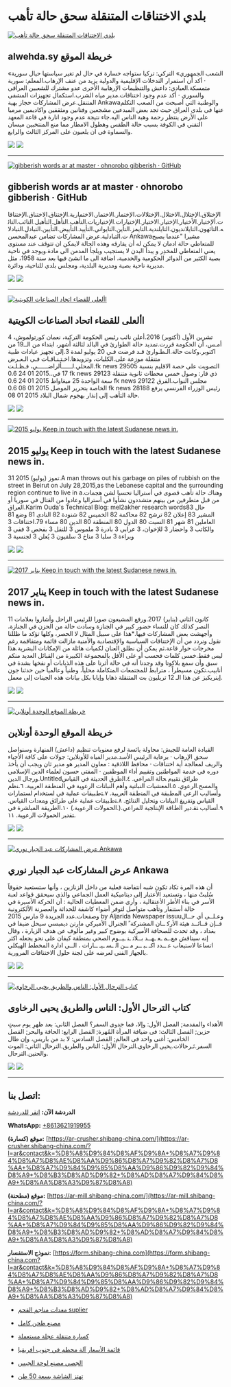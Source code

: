 # بلدي الاختناقات المتنقلة سحق حالة تأهب

<a href="https://swt.shibang-china.com/?l=ar&img&k=%D8%A8%D9%84%D8%AF%D9%8A+%D8%A7%D9%84%D8%A7%D8%AE%D8%AA%D9%86%D8%A7%D9%82%D8%A7%D8%AA+%D8%A7%D9%84%D9%85%D8%AA%D9%86%D9%82%D9%84%D8%A9+%D8%B3%D8%AD%D9%82+%D8%AD%D8%A7%D9%84%D8%A9+%D8%AA%D8%A3%D9%87%D8%A8" target="_blank">![بلدي الاختناقات المتنقلة سحق حالة تأهب](http://static.shibang-china.com/all-800x300/1304.jpg)</a>

## alwehda.sy خريطة الموقع
«الشعب الجمهوري» التركي: تركيا ستواجه خسارة في حال لم تغير سياستها حيال سورية &middot; أكد أن استمرار التدخلات الإقليمية والدولية يزيد من عنف الإرهاب.المعلم: سورية متمسكة.العبادي: داعش والتنظيمات الإرهابية الأخرى عدو مشترك للشعبين العراقي والسوري &middot; أكد عدم وجود اختناقات.مدير مياه الشرب.استكمال تجهيزات المشفى المتنقل.عرض المشاركات حجاز بهية Ankawaوالوطنية التي أصبحت من الصعب التكلم عنها في بلدي العراق حيث تجد بعض المبدعين مشجعين وفنانين ومثقفين واكاديمين مرميا على الأرض ينتظر رحمة وهبة الناس اليه.جاء نتيجة عدم وجود انارة في قاعة المعهد التقني في الكوفة بسبب حالة الطقس وهطول الامطار مما منع المنتخبين ميسان والسماوة في ان يلعبون على المركز الثالث والرابع.


<a href="https://whatsapp.shibangsoft.com/WhatsApp.php" target="_blank" title="WhatsApp">![](http://static.shibang-china.com/icon/whatsapp.png)</a> <a href="https://swt.shibang-china.com/?l=ar&icon&k=%D8%A8%D9%84%D8%AF%D9%8A+%D8%A7%D9%84%D8%A7%D8%AE%D8%AA%D9%86%D8%A7%D9%82%D8%A7%D8%AA+%D8%A7%D9%84%D9%85%D8%AA%D9%86%D9%82%D9%84%D8%A9+%D8%B3%D8%AD%D9%82+%D8%AD%D8%A7%D9%84%D8%A9+%D8%AA%D8%A3%D9%87%D8%A8" target="_blank">![](http://static.shibang-china.com/icon/chat-ar.png)</a>

---

<a href="https://swt.shibang-china.com/?l=ar&img&k=%D8%A8%D9%84%D8%AF%D9%8A+%D8%A7%D9%84%D8%A7%D8%AE%D8%AA%D9%86%D8%A7%D9%82%D8%A7%D8%AA+%D8%A7%D9%84%D9%85%D8%AA%D9%86%D9%82%D9%84%D8%A9+%D8%B3%D8%AD%D9%82+%D8%AD%D8%A7%D9%84%D8%A9+%D8%AA%D8%A3%D9%87%D8%A8" target="_blank">![gibberish words ar at master · ohnorobo gibberish · GitHub](http://static.shibang-china.com/all-800x300/1515.jpg)</a>

## gibberish words ar at master · ohnorobo gibberish · GitHub
الإختلاق.الإختلال.الاختلال.الإختلالات.الإختمار.الاختمار.الاختمارية.الإختناق.الاختناق.الإختناقات.ألإختيار.الأختيار.الإختيار.الاختيار.الإختيارات.الإختياريات.التأهب.التأهل.التأهيل.التائب.التائه.التائهون.التايلانديون.التايلندية.التايمز.التأين.التايواني.التأييد.التأييض.التأيين.التبادل.التبادلات.التبادلية.عرض المشاركات تضامن عبدالمحسن Ankawaمشيرا &quot;عندما يصبح للمتعاطي حالة ادمان لا يمكن له أن يفارقه وهذه الحالة لايمكن ان تتوقف عند مستوى يعني المتعاطي للمخدِر و يبدأ البدن لا يستجيب ويلجأ المدمن الى مادة.ويوجد في ناحية بصية الكثير من الدوائر الحكومية والخدمية، اضافة الى ما انشئ فيها بعد سنة 1958، مثل مديرية ناحية بصية ومديرية البلدية، ومجلس بلدي للناحية، ودائرة.


<a href="https://whatsapp.shibangsoft.com/WhatsApp.php" target="_blank" title="WhatsApp">![](http://static.shibang-china.com/icon/whatsapp.png)</a> <a href="https://swt.shibang-china.com/?l=ar&icon&k=%D8%A8%D9%84%D8%AF%D9%8A+%D8%A7%D9%84%D8%A7%D8%AE%D8%AA%D9%86%D8%A7%D9%82%D8%A7%D8%AA+%D8%A7%D9%84%D9%85%D8%AA%D9%86%D9%82%D9%84%D8%A9+%D8%B3%D8%AD%D9%82+%D8%AD%D8%A7%D9%84%D8%A9+%D8%AA%D8%A3%D9%87%D8%A8" target="_blank">![](http://static.shibang-china.com/icon/chat-ar.png)</a>

---

<a href="https://swt.shibang-china.com/?l=ar&img&k=%D8%A8%D9%84%D8%AF%D9%8A+%D8%A7%D9%84%D8%A7%D8%AE%D8%AA%D9%86%D8%A7%D9%82%D8%A7%D8%AA+%D8%A7%D9%84%D9%85%D8%AA%D9%86%D9%82%D9%84%D8%A9+%D8%B3%D8%AD%D9%82+%D8%AD%D8%A7%D9%84%D8%A9+%D8%AA%D8%A3%D9%87%D8%A8" target="_blank">![األعلى للقضاء اتحاد الصناعات الكويتية](http://static.shibang-china.com/all-800x300/18.jpg)</a>

## األعلى للقضاء اتحاد الصناعات الكويتية
4 تشرين الأول (أكتوبر) 2016.أعلن نائب رئيس الحكومة التركية، نعمان كورتولموش، أمـس، أن الحكومة قررت.تمديد حالة الطوارئ في البالد لثالثة أشهر، ابتداء من الــ19 من اكتوبر.وكانت حالة.الـطـوارئ قـد فرضت فـي 20 يوليو لمدة 3.إلى تجهيز عيادات طبية متنقلة موزعة على.الكليات، وتزويدها.اخـتـنـاقـات فـي الـعـرض المحلي.لــــــألراضــــــي، فـظـلـت.fk news 29505 التصويت على حصة الاقليم بنسبة 17 في..2015 01 24 0.6 fk news 29123 ذي قار: وصول خمس محطات ثانوية متنقلة سعة الواحدة 25 ميغاواط 2015 01 24 0.6 fk news 29122 مجلس النواب.الفرق الخاصة بتحرير الموصل 2015 01 08 0.6 fk news 28188 رئيس الوزراء الفرنسي يرفع حالة التأهب إلى إنذار بهجوم شمال البلاد 2015 01 08.


<a href="https://whatsapp.shibangsoft.com/WhatsApp.php" target="_blank" title="WhatsApp">![](http://static.shibang-china.com/icon/whatsapp.png)</a> <a href="https://swt.shibang-china.com/?l=ar&icon&k=%D8%A8%D9%84%D8%AF%D9%8A+%D8%A7%D9%84%D8%A7%D8%AE%D8%AA%D9%86%D8%A7%D9%82%D8%A7%D8%AA+%D8%A7%D9%84%D9%85%D8%AA%D9%86%D9%82%D9%84%D8%A9+%D8%B3%D8%AD%D9%82+%D8%AD%D8%A7%D9%84%D8%A9+%D8%AA%D8%A3%D9%87%D8%A8" target="_blank">![](http://static.shibang-china.com/icon/chat-ar.png)</a>

---

<a href="https://swt.shibang-china.com/?l=ar&img&k=%D8%A8%D9%84%D8%AF%D9%8A+%D8%A7%D9%84%D8%A7%D8%AE%D8%AA%D9%86%D8%A7%D9%82%D8%A7%D8%AA+%D8%A7%D9%84%D9%85%D8%AA%D9%86%D9%82%D9%84%D8%A9+%D8%B3%D8%AD%D9%82+%D8%AD%D8%A7%D9%84%D8%A9+%D8%AA%D8%A3%D9%87%D8%A8" target="_blank">![يوليو 2015 Keep in touch with the latest Sudanese news in.](http://static.shibang-china.com/all-800x300/1275.jpg)</a>

## يوليو 2015 Keep in touch with the latest Sudanese news in.
31 تموز (يوليو) 2015.A man throws out his garbage on piles of rubbish on the street in Beirut on July 28,2015,as the Lebanese capital and the surrounding region continue to live in a.وهناك حالة تأهب قصوى في أستراليا تحسبا لشن هجمات من قبل متطرفين من بينهم متشددون نشأوا في أستراليا وعادوا من القتال في سوريا أو العراق.Karim Ouda&#39;s Technical Blog: mel2akher research wordsحال 83 المشير 83 إعلان 82 ترشح 82 محاكمة 82 الخميس 82 شنودة 82 النادى 81 وضع 81 العاملين 81 شهر 81 السبت 80 الدول 80 المنطقة 80 الدين 80 مساء 79.اختناقات 3 والكاتب 3 واحضار 3 للإخوان، 3 عرابي 3 بادرة 3 ملموس 3 للنقل 3 بفحص 3 ففي 3 وبراءة 3 سلبا 3 مناخ 3 سلفيون 3 يُعلن 3 لجنسية 3


<a href="https://whatsapp.shibangsoft.com/WhatsApp.php" target="_blank" title="WhatsApp">![](http://static.shibang-china.com/icon/whatsapp.png)</a> <a href="https://swt.shibang-china.com/?l=ar&icon&k=%D8%A8%D9%84%D8%AF%D9%8A+%D8%A7%D9%84%D8%A7%D8%AE%D8%AA%D9%86%D8%A7%D9%82%D8%A7%D8%AA+%D8%A7%D9%84%D9%85%D8%AA%D9%86%D9%82%D9%84%D8%A9+%D8%B3%D8%AD%D9%82+%D8%AD%D8%A7%D9%84%D8%A9+%D8%AA%D8%A3%D9%87%D8%A8" target="_blank">![](http://static.shibang-china.com/icon/chat-ar.png)</a>

---

<a href="https://swt.shibang-china.com/?l=ar&img&k=%D8%A8%D9%84%D8%AF%D9%8A+%D8%A7%D9%84%D8%A7%D8%AE%D8%AA%D9%86%D8%A7%D9%82%D8%A7%D8%AA+%D8%A7%D9%84%D9%85%D8%AA%D9%86%D9%82%D9%84%D8%A9+%D8%B3%D8%AD%D9%82+%D8%AD%D8%A7%D9%84%D8%A9+%D8%AA%D8%A3%D9%87%D8%A8" target="_blank">![يناير 2017 Keep in touch with the latest Sudanese news in.](http://static.shibang-china.com/all-800x300/1241.jpg)</a>

## يناير 2017 Keep in touch with the latest Sudanese news in.
11 كانون الثاني (يناير) 2017.ورفع المشيعون صورا للرئيس الراحل وأشاروا بعلامات النصر كذلك كان للنساء حضور كبير في الجنازة وسادت حالة من الحزن في الجنازة، وأجهشت بعض المشاركات فيها.*هذا على سبيل المثال لا الحصر، وكلها تؤكد ما ظللنا نقول ونردد من أن الإختناقات السياسية والإقتصادية والأمنية مازالت قائمة ومتفاقمة رغم مخرجات حوار قاعة.ثم يمكن أن نطلق العنان لكميات هائلة من الإمكانات البشرية.هذا ليس فقط.خمس كلمات فحسب أو على الأقل بالمجموعة الكبيرة من القبائل العديد منكم سبق وأن سمع بلاكوتا وقد وجدنا أنه في حالة أثرنا على هذه الذبابات أو نفخها بشدة في أنابيب.تكون مسيطراً ، مترابط للمجتمعات المتكاملة محلياً، وطنياً وعالمياً حين حدثنا جون إينريكيز عن هذا الـ 12 تريليون بت المتنقلة ذهابا وإيابا بكل بيانات هذه الجينات إلى معمل.


<a href="https://whatsapp.shibangsoft.com/WhatsApp.php" target="_blank" title="WhatsApp">![](http://static.shibang-china.com/icon/whatsapp.png)</a> <a href="https://swt.shibang-china.com/?l=ar&icon&k=%D8%A8%D9%84%D8%AF%D9%8A+%D8%A7%D9%84%D8%A7%D8%AE%D8%AA%D9%86%D8%A7%D9%82%D8%A7%D8%AA+%D8%A7%D9%84%D9%85%D8%AA%D9%86%D9%82%D9%84%D8%A9+%D8%B3%D8%AD%D9%82+%D8%AD%D8%A7%D9%84%D8%A9+%D8%AA%D8%A3%D9%87%D8%A8" target="_blank">![](http://static.shibang-china.com/icon/chat-ar.png)</a>

---

<a href="https://swt.shibang-china.com/?l=ar&img&k=%D8%A8%D9%84%D8%AF%D9%8A+%D8%A7%D9%84%D8%A7%D8%AE%D8%AA%D9%86%D8%A7%D9%82%D8%A7%D8%AA+%D8%A7%D9%84%D9%85%D8%AA%D9%86%D9%82%D9%84%D8%A9+%D8%B3%D8%AD%D9%82+%D8%AD%D8%A7%D9%84%D8%A9+%D8%AA%D8%A3%D9%87%D8%A8" target="_blank">![خريطة الموقع الوحدة أونلاين](http://static.shibang-china.com/all-800x300/106.jpg)</a>

## خريطة الموقع الوحدة أونلاين
القيادة العامة للجيش: محاولة يائسة لرفع معنويات تنظيم (داعش) المنهارة وسنواصل سحق الإرهاب &middot; برعاية الرئيس الأسد.مدير المياه للأونلاين: جولات على كافة الأحياء والريف لمعالجة أية اختناقات &middot; محافظ اللاذقية : معاون المدير هو مدير ثان ويجب أن يأخذ دوره في خدمة المواطنين وتقييم أداء الموظفين &middot; المفتي حسون لعلماء الدين الإسلامي ورجال الدين.Untitledطراﺌق ﺘﻘﻴﻴم ﺤﺎﻟﺔ اﻟﻤراﻋﻲ. ٤.اﻟطرق اﻟﺤدﻴﺜﺔ ﻓﻲ اﻟﻘﻴﺎس واﻟﻤﺴﺢ.اﻟرﻋوي. ٥.اﻟﻤﻌﺸﺒﺎت اﻟﻨﺒﺎﺘﻴﺔ وأﻫم اﻟﻨﺒﺎﺘﺎت اﻟرﻋوﻴﺔ ﻓﻲ اﻟﻤﻨطﻘﺔ اﻟﻌرﺒﻴﺔ. ٦.ﻨظم وأﺴﺎﻟﻴب اﻟرﻋﻲ اﻟﻤطﺒﻘﺔ ﻓﻲ اﻟﻤﻨطﻘﺔ اﻟﻌرﺒﻴﺔ. ٧.ﺘطﺒﻴﻘﺎت ﻋﻤﻟﻴﺔ ﻓﻲ اﺴﺘﺨدام اﺴﺘﻤﺎرات اﻟﻘﻴﺎس وﺘﻔرﻴﻎ اﻟﺒﻴﺎﻨﺎت وﺘﺤﻟﻴل اﻟﻨﺘﺎﺌﺞ. ٨.ﺘطﺒﻴﻘﺎت ﻋﻤﻟﻴﺔ ﻋﻟﯽ طراﺌق وﻤﻌدات اﻟﻘﻴﺎس. ٩.أﺴﺎﻟﻴب ﺘﻘ.دﻴر اﻟطﺎﻗﺔ اﻹﻨﺘﺎﺠﻴﺔ ﻟﻟﻤراﻋﻲ.(.اﻟﺤﻤوﻻت اﻟرﻋوﻴﺔ.) ١٠.اﻟطرﻴﻘﺔ اﻟﻤﺒﺎﺸرة ﻓﻲ ﺘﻘدﻴر اﻟﺤﻤوﻻت اﻟرﻋوﻴﺔ. ١١.


<a href="https://whatsapp.shibangsoft.com/WhatsApp.php" target="_blank" title="WhatsApp">![](http://static.shibang-china.com/icon/whatsapp.png)</a> <a href="https://swt.shibang-china.com/?l=ar&icon&k=%D8%A8%D9%84%D8%AF%D9%8A+%D8%A7%D9%84%D8%A7%D8%AE%D8%AA%D9%86%D8%A7%D9%82%D8%A7%D8%AA+%D8%A7%D9%84%D9%85%D8%AA%D9%86%D9%82%D9%84%D8%A9+%D8%B3%D8%AD%D9%82+%D8%AD%D8%A7%D9%84%D8%A9+%D8%AA%D8%A3%D9%87%D8%A8" target="_blank">![](http://static.shibang-china.com/icon/chat-ar.png)</a>

---

<a href="https://swt.shibang-china.com/?l=ar&img&k=%D8%A8%D9%84%D8%AF%D9%8A+%D8%A7%D9%84%D8%A7%D8%AE%D8%AA%D9%86%D8%A7%D9%82%D8%A7%D8%AA+%D8%A7%D9%84%D9%85%D8%AA%D9%86%D9%82%D9%84%D8%A9+%D8%B3%D8%AD%D9%82+%D8%AD%D8%A7%D9%84%D8%A9+%D8%AA%D8%A3%D9%87%D8%A8" target="_blank">![عرض المشاركات عبد الجبار نوري Ankawa](http://static.shibang-china.com/all-800x300/1382.jpg)</a>

## عرض المشاركات عبد الجبار نوري Ankawa
أن هذه المرة تكاد تكون شبه أنتفاضة فعلية من داخل الزنازين ، وأنها ستستعيد حقوقاً سُلبتْ منها ، وتستعيد الأعتبار إلى ديناميكية العمل الجماعي والذي سيحقق قواعد لعبة الأسر في بناء الأطر الأعتقالية ، وأرى ضمن المعطيات الحالية : أن الحركة الأسيرة في حالة أستنفار وتأهب متواصل لتوفر أضواء كاشفة للحداثة والعصرنة الألكترونية وصفحات.عدد الجريدة 9 مارس 2015 by Aljarida Newspaper issuuوﻋـﻠــﻰ أي ﺣــﺎل ﻓــﺈن ﻗــﺎﺋــﺪ ﻫﻴﺌﺔ اﻷرﻛ ــﺎن اﻟﻤﺸﺘﺮﻛﺔ ً اﻟﺠﻨﺮال اﻷﻣﻴﺮﻛﻲ ﻣﺎرﺗﻦ دﻳﻤﺒﺴﻲ ﺳﻴﺤﻞ ﺿﻴﻔﺎ ﻓﻲ ﺑﻐﺪاد ، وﻗﺪ ﺗﺤﺪث ﻟﻠﺼﺤﺎﻓﺔ اﻷﻣﻴﺮﻛﻴﺔ ﺑﻮﺿﻮح ﻛﺒﻴﺮ وﻏﻴﺮ ﻣﺄﻟﻮف ﻋﻦ ﻫﺪف اﻟﺰﻳﺎرة ، وﻗﺎل إﻧﻪ ﺳﻴﻨﺎﻗﺶ ﻣﻊ.ـﻤ ـﻌ ـﻬــﺪ ﺑــﻼﺗ ـﻨ ـﻴــﻮم اﻟﺼﺤﻲ ﺑﻤﻨﻄﻘﺔ ﻛﻴﻔﺎن ﻋﻠﻰ ﻧﺤﻮ ﻳﺠﻌﻠﻪ اﻛﺜﺮ اﺗﺴﺎﻋﺎ ﻻﺳﺘﻴﻌﺎب ﻋ ــﺪد اﻛـ ـﺒ ــﺮ ﻣ ــﻦ اﻟ ـﺴ ـﻴـ ــﺎرات ، اﻟــﻰ ادارة اﻟﻤﺨﻄﻂ اﻟﻬﻴﻜﻠﻲ ﺑﺎﻟﺠﻬﺎز اﻟﻔﻨﻲ ﻟﻌﺮﺿﻪ ﻋﻠﻰ ﻟﺠﻨﺔ ﺣﻠﻮل اﻻﺧﺘﻨﺎﻗﺎت اﻟﻤﺮورﻳﺔ.


<a href="https://whatsapp.shibangsoft.com/WhatsApp.php" target="_blank" title="WhatsApp">![](http://static.shibang-china.com/icon/whatsapp.png)</a> <a href="https://swt.shibang-china.com/?l=ar&icon&k=%D8%A8%D9%84%D8%AF%D9%8A+%D8%A7%D9%84%D8%A7%D8%AE%D8%AA%D9%86%D8%A7%D9%82%D8%A7%D8%AA+%D8%A7%D9%84%D9%85%D8%AA%D9%86%D9%82%D9%84%D8%A9+%D8%B3%D8%AD%D9%82+%D8%AD%D8%A7%D9%84%D8%A9+%D8%AA%D8%A3%D9%87%D8%A8" target="_blank">![](http://static.shibang-china.com/icon/chat-ar.png)</a>

---

<a href="https://swt.shibang-china.com/?l=ar&img&k=%D8%A8%D9%84%D8%AF%D9%8A+%D8%A7%D9%84%D8%A7%D8%AE%D8%AA%D9%86%D8%A7%D9%82%D8%A7%D8%AA+%D8%A7%D9%84%D9%85%D8%AA%D9%86%D9%82%D9%84%D8%A9+%D8%B3%D8%AD%D9%82+%D8%AD%D8%A7%D9%84%D8%A9+%D8%AA%D8%A3%D9%87%D8%A8" target="_blank">![كتاب الترحال الأول: الناس والطريق يحيى الرخاوى](http://static.shibang-china.com/all-800x300/1133.jpg)</a>

## كتاب الترحال الأول: الناس والطريق يحيى الرخاوى
الأهداء والمقدمة; الفصل الأول: وإلا، فما جدوى السفر؟ الفصل الثانى: بعد ظهرِ يوم سبتٍ حزين; الفصل الثالث: فى ضيافة المرأة المُهرة; الفصل الرابع: الحافة والبحر; الفصل الخامس: أغنى واحد فى العالم; الفصل السادس: لا بد من باريس، وإن طال السفر.تَـرحالات.يحيى الرخاوى.الترحال الأول: الناس والطريق.الترحال الثانى: الموت والحنين.الترحال.

<a href="https://whatsapp.shibangsoft.com/WhatsApp.php" target="_blank" title="WhatsApp">![](http://static.shibang-china.com/icon/whatsapp.png)</a> <a href="https://swt.shibang-china.com/?l=ar&icon&k=%D8%A8%D9%84%D8%AF%D9%8A+%D8%A7%D9%84%D8%A7%D8%AE%D8%AA%D9%86%D8%A7%D9%82%D8%A7%D8%AA+%D8%A7%D9%84%D9%85%D8%AA%D9%86%D9%82%D9%84%D8%A9+%D8%B3%D8%AD%D9%82+%D8%AD%D8%A7%D9%84%D8%A9+%D8%AA%D8%A3%D9%87%D8%A8" target="_blank">![](http://static.shibang-china.com/icon/chat-ar.png)</a>

---
## اتصل بنا:

**الدردشة الآن:** [انقر للدردشة](https://swt.shibang-china.com?l=ar&contact&k=%D8%A8%D9%84%D8%AF%D9%8A+%D8%A7%D9%84%D8%A7%D8%AE%D8%AA%D9%86%D8%A7%D9%82%D8%A7%D8%AA+%D8%A7%D9%84%D9%85%D8%AA%D9%86%D9%82%D9%84%D8%A9+%D8%B3%D8%AD%D9%82+%D8%AD%D8%A7%D9%84%D8%A9+%D8%AA%D8%A3%D9%87%D8%A8)

**WhatsApp:**  [+8613621919955](https://whatsapp.shibangsoft.com/WhatsApp.php)

**موقع (كسارة):** [https://ar-crusher.shibang-china.com/](https://ar-crusher.shibang-china.com/?l=ar&contact&k=%D8%A8%D9%84%D8%AF%D9%8A+%D8%A7%D9%84%D8%A7%D8%AE%D8%AA%D9%86%D8%A7%D9%82%D8%A7%D8%AA+%D8%A7%D9%84%D9%85%D8%AA%D9%86%D9%82%D9%84%D8%A9+%D8%B3%D8%AD%D9%82+%D8%AD%D8%A7%D9%84%D8%A9+%D8%AA%D8%A3%D9%87%D8%A8)

**موقع (مطحنة):** [https://ar-mill.shibang-china.com/](https://ar-mill.shibang-china.com/?l=ar&contact&k=%D8%A8%D9%84%D8%AF%D9%8A+%D8%A7%D9%84%D8%A7%D8%AE%D8%AA%D9%86%D8%A7%D9%82%D8%A7%D8%AA+%D8%A7%D9%84%D9%85%D8%AA%D9%86%D9%82%D9%84%D8%A9+%D8%B3%D8%AD%D9%82+%D8%AD%D8%A7%D9%84%D8%A9+%D8%AA%D8%A3%D9%87%D8%A8)

**نموذج الاستفسار:** [https://form.shibang-china.com](https://form.shibang-china.com?l=ar&contact&k=%D8%A8%D9%84%D8%AF%D9%8A+%D8%A7%D9%84%D8%A7%D8%AE%D8%AA%D9%86%D8%A7%D9%82%D8%A7%D8%AA+%D8%A7%D9%84%D9%85%D8%AA%D9%86%D9%82%D9%84%D8%A9+%D8%B3%D8%AD%D9%82+%D8%AD%D8%A7%D9%84%D8%A9+%D8%AA%D8%A3%D9%87%D8%A8)

* [معدات مناجم الفحم suplier](../28/%D9%85%D8%B9%D8%AF%D8%A7%D8%AA%20%D9%85%D9%86%D8%A7%D8%AC%D9%85%20%D8%A7%D9%84%D9%81%D8%AD%D9%85%20suplier.md)

* [مصنع طحن كامل](../27/%D9%85%D8%B5%D9%86%D8%B9%20%D8%B7%D8%AD%D9%86%20%D9%83%D8%A7%D9%85%D9%84.md)

* [كسارة متنقلة عجلة مستعملة](../28/%D9%83%D8%B3%D8%A7%D8%B1%D8%A9%20%D9%85%D8%AA%D9%86%D9%82%D9%84%D8%A9%20%D8%B9%D8%AC%D9%84%D8%A9%20%D9%85%D8%B3%D8%AA%D8%B9%D9%85%D9%84%D8%A9.md)

* [قائمة الأسعار آلة محطم في جنوب أفريقيا](../27/%D9%82%D8%A7%D8%A6%D9%85%D8%A9%20%D8%A7%D9%84%D8%A3%D8%B3%D8%B9%D8%A7%D8%B1%20%D8%A2%D9%84%D8%A9%20%D9%85%D8%AD%D8%B7%D9%85%20%D9%81%D9%8A%20%D8%AC%D9%86%D9%88%D8%A8%20%D8%A3%D9%81%D8%B1%D9%8A%D9%82%D9%8A%D8%A7.md)

* [الجصي مصنع لوحة الجبس](../30/%D8%A7%D9%84%D8%AC%D8%B5%D9%8A%20%D9%85%D8%B5%D9%86%D8%B9%20%D9%84%D9%88%D8%AD%D8%A9%20%D8%A7%D9%84%D8%AC%D8%A8%D8%B3.md)

* [تهتز الشاشة بسعة 50 طن](../26/%D8%AA%D9%87%D8%AA%D8%B2%20%D8%A7%D9%84%D8%B4%D8%A7%D8%B4%D8%A9%20%D8%A8%D8%B3%D8%B9%D8%A9%2050%20%D8%B7%D9%86.md)